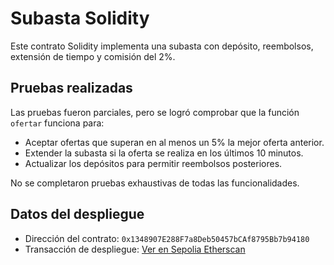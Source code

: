 # Subasta Solidity

Este contrato Solidity implementa una subasta con depósito, reembolsos, extensión de tiempo y comisión del 2%.

## Pruebas realizadas

Las pruebas fueron parciales, pero se logró comprobar que la función `ofertar` funciona para:

- Aceptar ofertas que superan en al menos un 5% la mejor oferta anterior.
- Extender la subasta si la oferta se realiza en los últimos 10 minutos.
- Actualizar los depósitos para permitir reembolsos posteriores.

No se completaron pruebas exhaustivas de todas las funcionalidades.

## Datos del despliegue

- Dirección del contrato: `0x1348907E288F7a8Deb50457bCAf8795Bb7b94180`
- Transacción de despliegue: [Ver en Sepolia Etherscan](https://sepolia.etherscan.io/tx/0xdea50d4da381affe7c9241323a69dbe70a9cfd0ac6e990c3502b4db41c4bdbaa)

